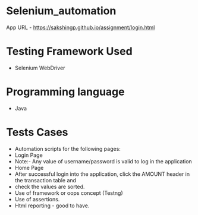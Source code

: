# Selenium_automation

App URL - https://sakshingp.github.io/assignment/login.html

# Testing Framework Used
- Selenium WebDriver

# Programming language
- Java

# Tests Cases
- Automation scripts for the following pages:
- Login Page
- Note:- Any value of username/password is valid to log in the application
- Home Page
- After successful login into the application, click the AMOUNT header in the transaction table and
- check the values are sorted.
- Use of framework or oops concept (Testng)
- Use of assertions.
- Html reporting - good to have.
